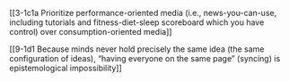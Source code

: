 [[3-1c1a Prioritize performance-oriented media (i.e., news-you-can-use, including tutorials and fitness-diet-sleep scoreboard which you have control) over consumption-oriented media]]

[[9-1d1 Because minds never hold precisely the same idea (the same configuration of ideas), “having everyone on the same page” (syncing) is epistemological impossibility]]
